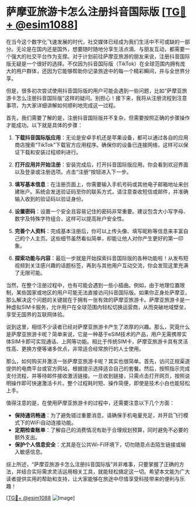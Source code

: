 # 萨摩亚旅游卡怎么注册抖音国际版 [[TG💪+ @esim1088](https://t.me/s/esim1088)]

在当今这个数字化飞速发展的时代，社交媒体已经成为我们生活中不可或缺的一部分。无论是在国内还是国外，想要随时随地分享生活点滴、与朋友互动，都需要一个强大的社交平台作为支撑。对于计划前往萨摩亚旅游的朋友来说，注册抖音国际版无疑是一个很好的选择。不仅因为抖音国际版（TikTok）在全球范围内拥有庞大的用户群体，还因为它能够帮助你记录旅途中的每一个精彩瞬间，并与全世界分享。

但是，很多初次尝试使用抖音国际版的用户可能会遇到一些问题，比如“萨摩亚旅游卡怎么注册抖音国际版”这样的疑问。别担心！接下来，我将从注册流程到注意事项，为大家详细讲解如何顺利地完成这一过程。

首先，我们需要了解的是，注册抖音国际版并不复杂，但需要按照正确的步骤操作才能成功。以下就是具体的步骤：

1. **下载抖音国际版应用**：无论是安卓手机还是苹果设备，都可以通过各自的应用商店搜索“TikTok”下载官方应用程序。确保你的设备已连接网络，这样可以保证下载和安装过程顺利进行。

2. **打开应用并开始注册**：安装完成后，打开抖音国际版应用。你会看到欢迎界面以及登录或注册选项。点击“注册”按钮进入下一步。

3. **填写基本信息**：在注册页面上，你需要输入手机号码或其他电子邮箱地址来创建账户。系统会发送验证码至你的联系方式，请注意查收短信或邮件，并准确输入收到的验证码以验证身份。

4. **设置密码**：设置一个安全且容易记住的密码非常重要。建议包含大小写字母、数字及特殊字符组合，这样可以提高账户安全性。

5. **完善个人资料**：完成基本注册后，你可以上传头像、填写昵称等信息来丰富自己的个人主页。这些细节虽然看似简单，却能让他人对你产生更好的第一印象。

6. **探索功能与内容**：最后一步就是开始探索抖音国际版的各种功能啦！从发布短视频到关注感兴趣的话题标签，再到与其他用户互动交流，你会发现这里充满了无限可能。

当然，在整个注册过程中，也有可能会遇到一些小插曲。例如，由于地理位置限制，某些国家或地区的用户可能无法直接访问抖音国际版。如果你正身处萨摩亚，那么解决这个问题的关键就在于拥有一张有效的萨摩亚旅游卡。萨摩亚旅游卡是一种虚拟SIM卡服务，允许用户在全球范围内轻松切换运营商，从而突破地域壁垒，享受无国界的互联网体验。

说到这里，相信不少读者已经对萨摩亚旅游卡产生了浓厚的兴趣。那么，究竟什么是萨摩亚旅游卡呢？简单来说，它是一种基于eSIM技术的产品，用户无需携带实体SIM卡即可实现通话、上网等功能。相比于传统SIM卡，萨摩亚旅游卡具有灵活性高、更换方便等诸多优点，非常适合经常旅行的人士使用。

那么，如何购买并激活一张萨摩亚旅游卡呢？其实也很简单。首先，访问正规渠道提供的电商平台或官方网站，根据提示选择适合自己的套餐。然后，按照指示完成支付流程，并等待邮件接收激活链接。一旦收到链接，只需点击打开网页，按照说明操作即可快速激活卡片。整个过程耗时短、操作简便，即使是技术小白也能轻松上手。

值得注意的是，在使用萨摩亚旅游卡的过程中，还需要注意以下几个方面：

- **保持通讯畅通**：为了避免错过重要消息，请确保手机电量充足，并开启飞行模式下的WiFi自动连接功能。
- **定期检查账单**：了解自己的消费情况有助于合理规划预算，同时避免不必要的额外支出。
- **保护个人信息安全**：尤其是在公共Wi-Fi环境下，切勿随意点击陌生链接或输入敏感信息。

综上所述，“萨摩亚旅游卡怎么注册抖音国际版”并非难事，只要掌握了正确的方法，并结合实际需求灵活运用相关工具，就能轻松搞定这一切。希望本文能为广大读者提供实用的帮助和支持，让大家能够在旅途中尽情享受科技带来的便利与乐趣！

[[TG💪+ @esim1088](https://t.me/s/esim1088) ![Image](https://i.postimg.cc/4NQfJmqS/Snipaste-2025-05-13-00-14-12.png)]